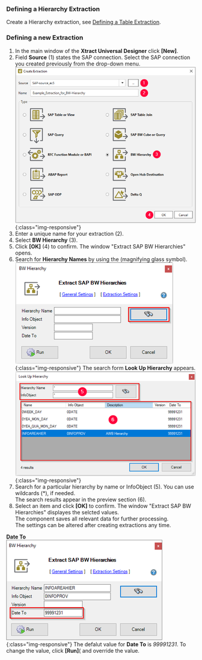 ### Defining a Hierarchy Extraction
 Create a Hierarchy extraction, see [Defining a Table Extraction](../getting-started/define-a-table-extraction).

### Defining a new Extraction
1. In the main window of the **Xtract Universal Designer** click **[New]**.
2. Field **Source** (1) states the SAP connection. Select the SAP connection you created previously from the drop-down menu.
![Create-Hierarchy-Extraction](/img/content/xu/xu_select-bw-hierarchy.png){:class="img-responsive"}
3. Enter a unique name for your extraction (2).
4. Select **BW Hierarchy** (3).
5. Click **[OK]** (4) to confirm.
The window "Extract SAP BW Hierarchies" opens.
6. Search for **Hierarchy Names** by using the (magnifying glass symbol).
![Search Hierarchy Names](/img/content/xu/xu_search_hierarchy_name.png){:class="img-responsive"}
The search form **Look Up Hierarchy** appears.
![Look Up Hierarchy](/img/content/xu/xu_look-up-hierarchy.png){:class="img-responsive"}
3. Search for a particular hierarchy by name or InfoObject (5). You can use wildcards (*), if needed.<br>
The search results appear in the preview section (6).
4. Select an item and click **[OK]** to confirm.
The window "Extract SAP BW Hierarchies" displayes the selcted values.<br>
The component saves all relevant data for further processing.<br>
The settings can be altered after creating extractions any time.<br>

**Date To**<br>
![Change Date To](/img/content/xu/xu_search-hierarchy-name-filled.png){:class="img-responsive"}
The defalut value for **Date To** is *99991231*. To change the value, click **[Run]**( and override the value.

